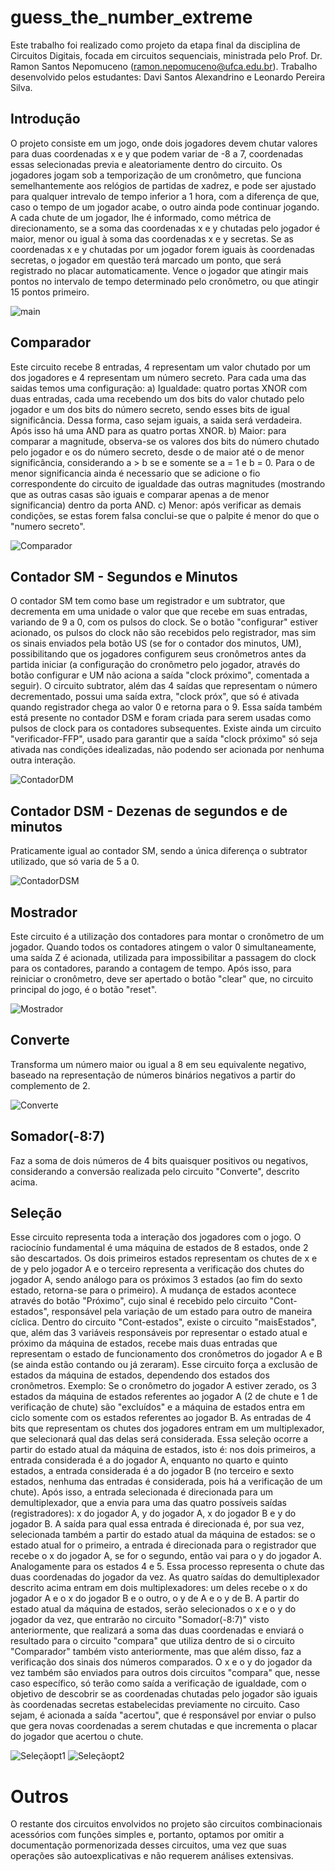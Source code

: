 # guess_the_number_extreme
  Este trabalho foi realizado como projeto da etapa final da disciplina de Circuitos Digitais, focada em circuitos sequenciais, ministrada pelo Prof. Dr. Ramon Santos Nepomuceno (ramon.nepomuceno@ufca.edu.br).
  Trabalho desenvolvido pelos estudantes: Davi Santos Alexandrino e Leonardo Pereira Silva.
## Introdução
  O projeto consiste em um jogo, onde dois jogadores devem chutar valores para duas coordenadas x e y que podem variar de -8 a 7, coordenadas essas selecionadas previa e aleatoriamente dentro do circuito. Os jogadores jogam sob a temporização de um cronômetro, que funciona semelhantemente aos relógios de partidas de xadrez, e pode ser ajustado para qualquer intrevalo de tempo inferior a 1 hora, com a diferença de que, caso o tempo de um jogador acabe, o outro ainda pode continuar jogando. A cada chute de um jogador, lhe é informado, como métrica de direcionamento, se a soma das coordenadas x e y chutadas pelo jogador é maior, menor ou igual à soma das coordenadas x e y secretas. 
Se as coordenadas x e y chutadas por um jogador forem iguais às coordenadas secretas, o jogador em questão terá marcado um ponto, que será registrado no placar automaticamente. 
Vence o jogador que atingir mais pontos no intervalo de tempo determinado pelo cronômetro, ou que atingir 15 pontos primeiro.

![main](images/main.png)

## Comparador
  Este circuito recebe 8 entradas, 4 representam um valor chutado por um dos jogadores e 4 representam um número secreto. Para cada uma das saidas temos uma configuração:
    a) Igualdade: quatro portas XNOR com duas entradas, cada uma recebendo um dos bits do valor chutado pelo jogador e um dos bits do número secreto, sendo esses bits de igual significância. Dessa forma, caso sejam iguais, a saida será verdadeira. Após isso há uma AND para as quatro portas XNOR.
    b) Maior: para comparar a magnitude, observa-se os valores dos bits do número chutado pelo jogador e os do número secreto, desde o de maior até o de menor significância, considerando a > b se e somente se a = 1 e b = 0. Para o de menor significancia ainda é necessario que se adicione o fio correspondente do circuito de igualdade das outras magnitudes (mostrando que as outras casas são iguais e comparar apenas a de menor significancia) dentro da porta AND.
    c) Menor: após verificar as demais condições, se estas forem falsa conclui-se que o palpite é menor do que o "numero secreto".

![Comparador](images/Comparador.png)

## Contador SM - Segundos e Minutos
  O contador SM tem como base um registrador e um subtrator, que decrementa em uma unidade o valor que que recebe em suas entradas, variando de 9 a 0, com os pulsos do clock. Se o botão "configurar" estiver acionado, os pulsos do clock não são recebidos pelo registrador, mas sim os sinais enviados pela botão US (se for o contador dos minutos, UM), possibilitando que os jogadores configurem seus cronômetros antes da partida iniciar (a configuração do cronômetro pelo jogador, através do botão configurar e UM não aciona a saída "clock próximo", comentada a seguir). O circuito subtrator, além das 4 saídas que representam o número decrementado, possui uma saída extra, "clock próx", que só é ativada quando registrador chega ao valor 0 e retorna para o 9. Essa saída também está presente no contador DSM e foram criada para serem usadas como pulsos de clock para os contadores subsequentes. Existe ainda um circuito "verificador-FFP", usado para garantir que a saída "clock próximo" só seja ativada nas condições idealizadas, não podendo ser acionada por nenhuma outra interação.

![ContadorDM](images/ContadorDM.png)

## Contador DSM - Dezenas de segundos e de minutos
  Praticamente igual ao contador SM, sendo a única diferença o subtrator utilizado, que só varia de 5 a 0.

![ContadorDSM](images/ContadorDSM.png)

## Mostrador
  Este circuito é a utilização dos contadores para montar o cronômetro de um jogador. Quando todos os contadores atingem o valor 0 simultaneamente, uma saída Z é acionada, utilizada para impossibilitar a passagem do clock para os contadores, parando a contagem de tempo. Após isso, para reiniciar o cronômetro, deve ser apertado o botão "clear" que, no circuito principal do jogo, é o botão "reset".

![Mostrador](images/Mostrador.png)

## Converte
  Transforma um número maior ou igual a 8 em seu equivalente negativo, baseado na representação de números binários negativos a partir do complemento de 2.

![Converte](images/Converte.png)

## Somador(-8:7)
  Faz a soma de dois números de 4 bits quaisquer positivos ou negativos, considerando a conversão realizada pelo circuito "Converte", descrito acima.

## Seleção
  Esse circuito representa toda a interação dos jogadores com o jogo. O raciocínio fundamental é uma máquina de estados de 8 estados, onde 2 são descartados. Os dois primeiros estados representam os chutes de x e de y pelo jogador A e o terceiro representa a verificação dos chutes do jogador A, sendo análogo para os próximos 3 estados (ao fim do sexto estado, retorna-se para o primeiro). A mudança de estados acontece através do botão "Próximo", cujo sinal é recebido pelo circuito "Cont-estados", responsável pela variação de um estado para outro de maneira cíclica. Dentro do circuito "Cont-estados", existe o circuito "maisEstados", que, além das 3 variáveis responsáveis por representar o estado atual e próximo da máquina de estados, recebe mais duas entradas que representam o estado de funcionamento dos cronômetros do jogador A e B (se ainda estão contando ou já zeraram). Esse circuito força a exclusão de estados da máquina de estados, dependendo dos estados dos cronômetros. Exemplo: Se o cronômetro do jogador A estiver zerado, os 3 estados da máquina de estados referentes ao jogador A (2 de chute e 1 de verificação de chute) são "excluídos" e a máquina de estados entra em ciclo somente com os estados referentes ao jogador B.
  As entradas de 4 bits que representam os chutes dos jogadores entram em um multiplexador, que selecionará qual das delas será considerada. Essa seleção ocorre a partir do estado atual da máquina de estados, isto é: nos dois primeiros, a entrada considerada é a do jogador A, enquanto no quarto e quinto estados, a entrada considerada é a do jogador B (no terceiro e sexto estados, nenhuma das entradas é considerada, pois há a verificação de um chute). Após isso, a entrada selecionada é direcionada para um demultiplexador, que a envia para uma das quatro possíveis saídas (registradores): x do jogador A, y do jogador A, x do jogador B e y do jogador B. A saída para qual essa entrada é direcionada é, por sua vez, selecionada também a partir do estado atual da máquina de estados: se o estado atual for o primeiro, a entrada é direcionada para o registrador que recebe o x do jogador A, se for o segundo, então vai para o y do jogador A. Analogamente para os estados 4 e 5. Essa processo representa o chute das duas coordenadas do jogador da vez.
  As quatro saídas do demultiplexador descrito acima entram em dois multiplexadores: um deles recebe o x do jogador A e o x do jogador B e o outro, o y de A e o y de B. A partir do estado atual da máquina de estados, serão selecionados o x e o y do jogador da vez, que entrarão no circuito "Somador(-8:7)" visto anteriormente, que realizará a soma das duas coordenadas e enviará o resultado para o circuito "compara" que utiliza dentro de si o circuito "Comparador" também visto anteriormente, mas que além disso, faz a verificação dos sinais dos números comparados. O x e o y do jogador da vez também são enviados para outros dois circuitos "compara" que, nesse caso específico, só terão como saída a verificação de igualdade, com o objetivo de descobrir se as coordenadas chutadas pelo jogador são iguais às coordenadas secretas estabelecidas previamente no circuito. Caso sejam, é acionada a saída "acertou", que é responsável por enviar o pulso que gera novas coordenadas a serem chutadas e que incrementa o placar do jogador que acertou o chute.

![Seleçãopt1](images/Seleçãopt1.png)
![Seleçãopt2](images/Seleçãopt2.png)

# Outros
  O restante dos circuitos envolvidos no projeto são circuitos combinacionais acessórios com funções simples e, portanto, optamos por omitir a documentação pormenorizada desses circuitos, uma vez que suas operações são autoexplicativas e não requerem análises extensivas.
  
  
